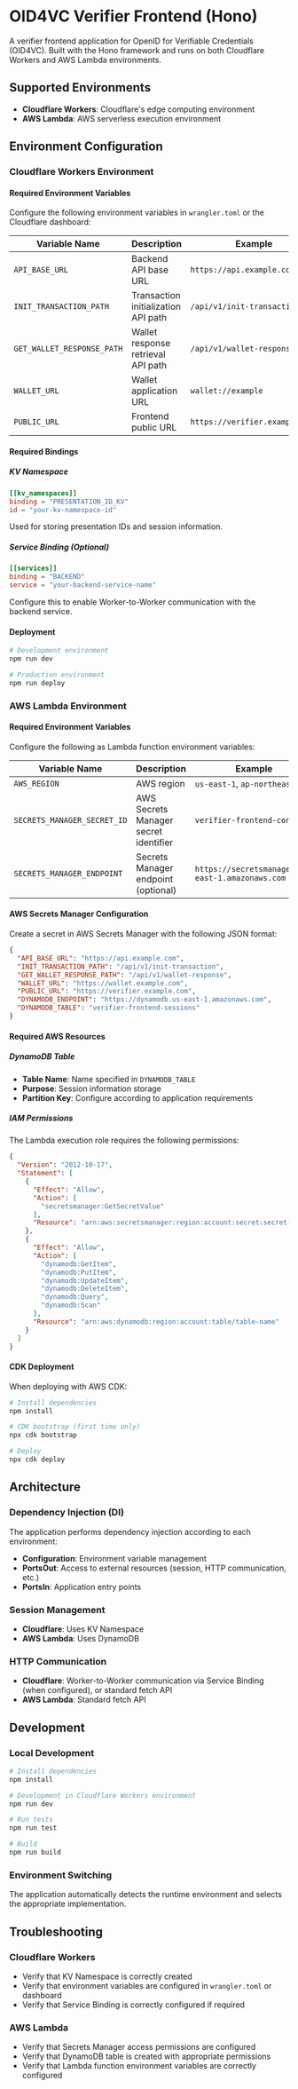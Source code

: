 # OID4VC Verifier Frontend (Hono)

A verifier frontend application for OpenID for Verifiable Credentials (OID4VC).
Built with the Hono framework and runs on both Cloudflare Workers and AWS Lambda environments.

## Supported Environments

- **Cloudflare Workers**: Cloudflare's edge computing environment
- **AWS Lambda**: AWS serverless execution environment

## Environment Configuration

### Cloudflare Workers Environment

#### Required Environment Variables

Configure the following environment variables in `wrangler.toml` or the Cloudflare dashboard:

| Variable Name              | Description                         | Example                        |
| -------------------------- | ----------------------------------- | ------------------------------ |
| `API_BASE_URL`             | Backend API base URL                | `https://api.example.com`      |
| `INIT_TRANSACTION_PATH`    | Transaction initialization API path | `/api/v1/init-transaction`     |
| `GET_WALLET_RESPONSE_PATH` | Wallet response retrieval API path  | `/api/v1/wallet-response`      |
| `WALLET_URL`               | Wallet application URL              | `wallet://example`             |
| `PUBLIC_URL`               | Frontend public URL                 | `https://verifier.example.com` |

#### Required Bindings

##### KV Namespace
```toml
[[kv_namespaces]]
binding = "PRESENTATION_ID_KV"
id = "your-kv-namespace-id"
```

Used for storing presentation IDs and session information.

##### Service Binding (Optional)
```toml
[[services]]
binding = "BACKEND"
service = "your-backend-service-name"
```

Configure this to enable Worker-to-Worker communication with the backend service.

#### Deployment

```bash
# Development environment
npm run dev

# Production environment
npm run deploy
```

### AWS Lambda Environment

#### Required Environment Variables

Configure the following as Lambda function environment variables:

| Variable Name               | Description                           | Example                                          |
| --------------------------- | ------------------------------------- | ------------------------------------------------ |
| `AWS_REGION`                | AWS region                            | `us-east-1`, `ap-northeast-1`                    |
| `SECRETS_MANAGER_SECRET_ID` | AWS Secrets Manager secret identifier | `verifier-frontend-config`                       |
| `SECRETS_MANAGER_ENDPOINT`  | Secrets Manager endpoint (optional)   | `https://secretsmanager.us-east-1.amazonaws.com` |

#### AWS Secrets Manager Configuration

Create a secret in AWS Secrets Manager with the following JSON format:

```json
{
  "API_BASE_URL": "https://api.example.com",
  "INIT_TRANSACTION_PATH": "/api/v1/init-transaction",
  "GET_WALLET_RESPONSE_PATH": "/api/v1/wallet-response",
  "WALLET_URL": "https://wallet.example.com",
  "PUBLIC_URL": "https://verifier.example.com",
  "DYNAMODB_ENDPOINT": "https://dynamodb.us-east-1.amazonaws.com",
  "DYNAMODB_TABLE": "verifier-frontend-sessions"
}
```

#### Required AWS Resources

##### DynamoDB Table
- **Table Name**: Name specified in `DYNAMODB_TABLE`
- **Purpose**: Session information storage
- **Partition Key**: Configure according to application requirements

##### IAM Permissions
The Lambda execution role requires the following permissions:

```json
{
  "Version": "2012-10-17",
  "Statement": [
    {
      "Effect": "Allow",
      "Action": [
        "secretsmanager:GetSecretValue"
      ],
      "Resource": "arn:aws:secretsmanager:region:account:secret:secret-name"
    },
    {
      "Effect": "Allow",
      "Action": [
        "dynamodb:GetItem",
        "dynamodb:PutItem",
        "dynamodb:UpdateItem",
        "dynamodb:DeleteItem",
        "dynamodb:Query",
        "dynamodb:Scan"
      ],
      "Resource": "arn:aws:dynamodb:region:account:table/table-name"
    }
  ]
}
```

#### CDK Deployment

When deploying with AWS CDK:

```bash
# Install dependencies
npm install

# CDK bootstrap (first time only)
npx cdk bootstrap

# Deploy
npx cdk deploy
```

## Architecture

### Dependency Injection (DI)

The application performs dependency injection according to each environment:

- **Configuration**: Environment variable management
- **PortsOut**: Access to external resources (session, HTTP communication, etc.)
- **PortsIn**: Application entry points

### Session Management

- **Cloudflare**: Uses KV Namespace
- **AWS Lambda**: Uses DynamoDB

### HTTP Communication

- **Cloudflare**: Worker-to-Worker communication via Service Binding (when configured), or standard fetch API
- **AWS Lambda**: Standard fetch API

## Development

### Local Development

```bash
# Install dependencies
npm install

# Development in Cloudflare Workers environment
npm run dev

# Run tests
npm run test

# Build
npm run build
```

### Environment Switching

The application automatically detects the runtime environment and selects the appropriate implementation.

## Troubleshooting

### Cloudflare Workers

- Verify that KV Namespace is correctly created
- Verify that environment variables are configured in `wrangler.toml` or dashboard
- Verify that Service Binding is correctly configured if required

### AWS Lambda

- Verify that Secrets Manager access permissions are configured
- Verify that DynamoDB table is created with appropriate permissions
- Verify that Lambda function environment variables are correctly configured
